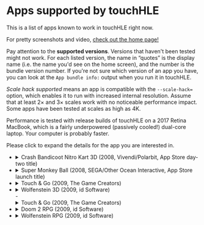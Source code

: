 # Apps supported by touchHLE

This is a list of apps known to work in touchHLE right now.

For pretty screenshots and video, [check out the home page!](https://touchhle.org/)

Pay attention to the **supported versions**. Versions that haven't been tested might not work. For each listed version, the name in “quotes” is the display name (i.e. the name you'd see on the home screen), and the number is the bundle version number. If you're not sure which version of an app you have, you can look at the `App bundle info:` output when you run it in touchHLE.

_Scale hack supported_ means an app is compatible with the `--scale-hack=` option, which enables it to run with increased internal resolution. Assume that at least 2× and 3× scales work with no noticeable performance impact. Some apps have been tested at scales as high as 4K.

Performance is tested with release builds of touchHLE on a 2017 Retina MacBook, which is a fairly underpowered (passively cooled!) dual-core laptop. Your computer is probably faster.

Please click to expand the details for the app you are interested in.

<!-- Be careful when updating this: GitHub and Pandoc diverge in what
     indentation they want for the <details> and <summary> when combined with
     lists. -->

- <details>
  <summary>Crash Bandicoot Nitro Kart 3D (2008, Vivendi/Polarbit, App Store day-two title)</summary>

  - Working versions:
    - “CBNK3D” 1.0 (in-game version number: 0.7.5)
    - “Crash Kart” 1.0 (in-game version number: 0.7.6)
  - **Broken versions:**
    - “Crash Kart” 1.7.7 (in-game version number: 1.0.1)
  - The intro video that plays before the title screen is skipped.
  - Otherwise fully playable, everything works. Among other things:
    - Sound effects and music
    - All menu screens
    - All game modes
    - Save game persistence (settings, unlocks, records)
    - Continuing a previous game after closing and reopening the app
  - Consistent full fps (60fps)
  - Scale hack supported
  </details>
- <details><summary>Super Monkey Ball (2008, SEGA/Other Ocean Interactive, App Store launch title)</summary>

  - Working versions:
    - “Monkey Ball” 1.0
    - “Monkey Ball” 1.02
    - “Monkey Ball” 1.3 (this is the most heavily tested version)
    - “SMB Lite” 1.0
  - Fully playable, everything works. Among other things:
    - Sound effects and music
    - Logo, title, menu, ranking, settings and credits screens
    - Main Game, Instant Game (Shuffle Play) and Practice game modes
    - Save game persistence (settings, unlocks, records)
    - Continuing a previous game after closing and reopening the app
    - The tutorial (in the versions that have it)
  - Consistent full fps (30fps)
  - Scale hack supported
  </details>
- <details><summary>Touch & Go (2009, The Game Creators)</summary>

  - Working versions:
    - “Touch & Go” 1.1
    - “Touch & Go LITE” 1.2
  - **Broken version**:
    - “App Pack 1” 1.0 (several games bundled into one app, doesn't work yet)
  - Fully playable, everything works. Among other things:
    - Sound effects and music
    - Menu screens
    - All the levels in the LITE version
    - High score persistence
  - Consistent full fps (60fps)
  - Scale hack supported
  </details>
- <details><summary>Wolfenstein 3D (2009, id Software)</summary>

  - Working versions:
    - 1.0 from the official open source release
  - **Broken versions:**
    - 1.1 from the official open source release and later
  - Multi-touch is not supported yet, so you can't move and shoot at the same time
  - Not a touchHLE bug: random flashing colors in-game are caused by [a bug in the app itself](https://www.youtube.com/watch?v=omViNgUqF8c&t=8m15s)
  - Otherwise seemingly fully playable:
     - At least the first level :)
     - Sound effects and music work
     - Saving works
  - Consistent full fps (60fps)
  - Scale hack supported
  </details>
  - <details><summary>Touch & Go (2009, The Game Creators)</summary>

  - Working versions:
    - “Touch & Go” 1.1
    - “Touch & Go LITE” 1.2
  - **Broken version**:
    - “App Pack 1” 1.0 (several games bundled into one app, doesn't work yet)
  - Fully playable, everything works. Among other things:
    - Sound effects and music
    - Menu screens
    - All the levels in the LITE version
    - High score persistence
  - Consistent full fps (60fps)
  - Scale hack supported
  </details>
- <details><summary>Doom 2 RPG (2009, id Software)</summary>

  - Working versions:
    - "Doom2rpg" 1.0
  - Fully playable as far as it's been tested:
     - Sound effects and music work
     - Saving works
     - The minigames work
  - Consistent full fps (60fps)
  - Scale hack supported
  </details>
- <details><summary>Wolfenstein RPG (2009, id Software)</summary>

  - Working versions:
    - "Wolf...RPG" 1.0.2
    - "Wolf...RPG" 1.1.0
    - "Wolf...RPG" 1.1.1
  - Fully playable as far as it's been tested:
     - Sound effects and music work
     - Saving works
     - The minigames work
  - Consistent full fps (60fps)
  - Scale hack supported
  - There seems to be a small graphical issue where some triangles don't render correctly when upclose with an sprite
  </details>
